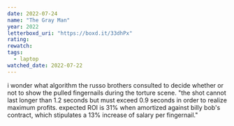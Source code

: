 ```yaml
---
date: 2022-07-24
name: "The Gray Man"
year: 2022
letterboxd_uri: "https://boxd.it/33dhPx"
rating: 
rewatch: 
tags:
  - laptop
watched_date: 2022-07-22
---
```


i wonder what algorithm the russo brothers consulted to decide whether or not to show the pulled fingernails during the torture scene. "the shot cannot last longer than 1.2 seconds but must exceed 0.9 seconds in order to realize maximum profits. expected ROI is 31% when amortized against billy bob's contract, which stipulates a 13% increase of salary per fingernail."
